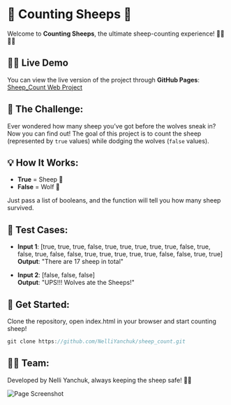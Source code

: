 ﻿# 🐑 Counting Sheeps 🐑

Welcome to **Counting Sheeps**, the ultimate sheep-counting experience! 🐺❌🐑✅

## 🧑‍💻 Live Demo

You can view the live version of the project through **GitHub Pages**: [Sheep_Count Web Project](https://nelliYanchuk.github.io/sheep_count)

## 🌟 The Challenge:
Ever wondered how many sheep you’ve got before the wolves sneak in? Now you can find out! The goal of this project is to count the sheep (represented by `true` values) while dodging the wolves (`false` values).

## 💡 How It Works:
- **True** = Sheep 🐑
- **False** = Wolf 🐺

Just pass a list of booleans, and the function will tell you how many sheep survived.

## 🔬 Test Cases:
- **Input 1**: [true, true, true, false, true, true, true, true, true, false, true, false, true, false, false, true, true, true, true, true, false, false, true, true]
  **Output**: "There are 17 sheep in total"

- **Input 2**: [false, false, false]  
  **Output**: "UPS!!! Wolves ate the Sheeps!"


## 🚀 Get Started:
Clone the repository, open index.html in your browser and start counting sheep!
```javascript
git clone https://github.com/NelliYanchuk/sheep_count.git
```

## 🧑‍💻 Team:
Developed by Nelli Yanchuk, always keeping the sheep safe! 🐑✨

![Page Screenshot](https://i.ibb.co/vjZcS4Z/Sheep-Count.png)

